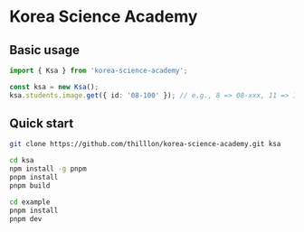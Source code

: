 # Korea Science Academy

## Basic usage

```ts
import { Ksa } from 'korea-science-academy';

const ksa = new Ksa();
ksa.students.image.get({ id: '08-100' }); // e.g., 8 => 08-xxx, 11 => 11-xxx
```

## Quick start

```sh
git clone https://github.com/thilllon/korea-science-academy.git ksa

cd ksa
npm install -g pnpm
pnpm install
pnpm build

cd example
pnpm install
pnpm dev
```
